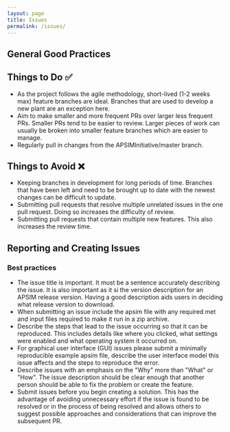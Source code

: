 ```yaml
---
layout: page
title: Issues
permalink: /issues/
---
```


## General Good Practices

## Things to Do :white_check_mark:

* As the project follows the agile methodology, short-lived (1-2 weeks max) feature branches are ideal. Branches that are used to develop a new plant are an exception here.
* Aim to make smaller and more frequent PRs over larger less frequent PRs. Smaller PRs tend to be easier to review. Larger pieces of work can usually be broken into smaller feature branches which are easier to manage.
* Regularly pull in changes from the APSIMInitiative/master branch.

## Things to Avoid :x:

* Keeping branches in development for long periods of time. Branches that have been left and need to be brought up to date with the newest changes can be difficult to update.
* Submitting pull requests that resolve multiple unrelated issues in the one pull request. Doing so increases the difficulty of review.
* Submitting pull requests that contain multiple new features. This also increases the review time.

## Reporting and Creating Issues

### Best practices

* The issue title is important. It must be a sentence accurately describing the issue. It is also important as it si the version description for an APSIM release version. Having a good description aids users in deciding what release version to download.
* When submitting an issue include the apsim file with any required met and input files required to make it run in a zip archive.
* Describe the steps that lead to the issue occurring so that it can be reproduced. This includes details like where you clicked, what settings were enabled and what operating system it occurred on.
* For graphical user interface (GUI) issues please submit a minimally reproducible example apsim file, describe the user interface model this issue affects and the steps to reproduce the error.
* Describe issues with an emphasis on the "Why" more than "What" or "How". The issue description should be clear enough that another person should be able to fix the problem or create the feature.
* Submit issues before you begin creating a solution. This has the advantage of avoiding unnecessary effort if the issue is found to be resolved or in the process of being resolved and allows others to suggest possible approaches and considerations that can improve the subsequent PR.